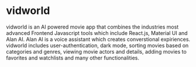 # vidworld

vidworld is an AI powered movie app that combines the industries most advanced Frontend Javascript tools which include React.js, Material UI and Alan AI. Alan AI is a voice assistant which creates converstional expiriences.
vidworld includes user-authentication, dark mode, sorting movies based on categories and genres, viewing movie actors and details, adding movies to favorites and watchlists and many other functionalities. 
